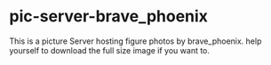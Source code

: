 # pic-server-brave_phoenix

This is a picture Server hosting figure photos by brave_phoenix. help yourself to download the full size image if you want to. 
